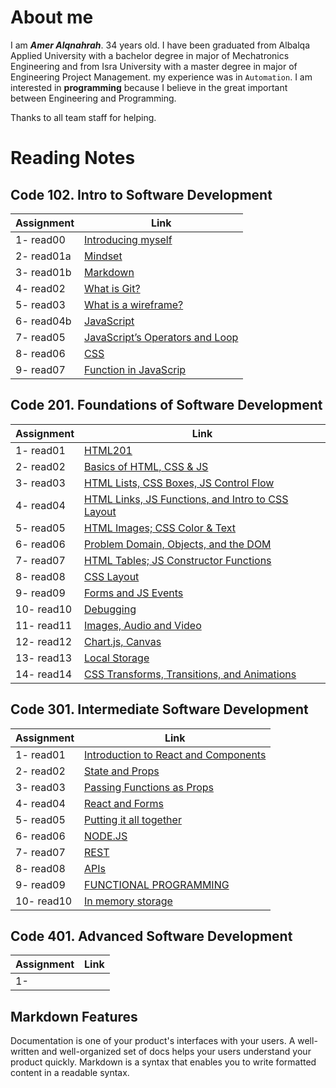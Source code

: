 # About me

I am **_Amer Alqnahrah_**. 34 years old.
I have been graduated from Albalqa Applied University with a bachelor degree in major of Mechatronics Engineering and from Isra University with a master degree in major of Engineering Project Management. my experience was in `Automation`.
I am interested in __programming__ because I believe in the great important between Engineering and Programming.

Thanks to all team staff for helping.

# Reading Notes

## Code 102.  Intro to Software Development

Assignment  | Link
------------| ------------------------------------------------------------------------------------
 1- read00   | [Introducing myself](https://amer-1987.github.io/Introducing-my-self/)
 2- read01a  | [Mindset](https://amer-1987.github.io/reading-notes-/code102/read01a)
 3- read01b  | [Markdown](https://amer-1987.github.io/reading-notes-/code102/read01b)
4- read02   | [What is Git?](https://amer-1987.github.io/reading-notes-/code102/read02)
5- read03   | [What is a wireframe?](https://amer-1987.github.io/reading-notes-/code102/read03)
6- read04b  | [JavaScript](https://amer-1987.github.io/reading-notes-/code102/read04b)
7- read05   | [JavaScript’s Operators and Loop](https://amer-1987.github.io/reading-notes-/code102/read05)
8- read06   | [CSS](https://amer-1987.github.io/reading-notes-/code102/read06)
9- read07   | [Function in JavaScrip](https://amer-1987.github.io/reading-notes-/code102/read07)

## Code 201. Foundations of Software Development  

Assignment  | Link
------------|------------------------------------------------------------------------------------
1- read01   | [HTML201](https://amer-1987.github.io/reading-notes-/code201/read01)
2- read02   | [Basics of HTML, CSS & JS](https://amer-1987.github.io/reading-notes-/code201/read02)  
3- read03   | [HTML Lists, CSS Boxes, JS Control Flow](https://amer-1987.github.io/reading-notes-/code201/read03)
4- read04   | [HTML Links, JS Functions, and Intro to CSS Layout](https://amer-1987.github.io/reading-notes-/code201/read04)  
5- read05   | [HTML Images; CSS Color & Text](https://amer-1987.github.io/reading-notes-/code201/read05)
6- read06   | [Problem Domain, Objects, and the DOM](https://amer-1987.github.io/reading-notes-/code201/read06)
7- read07   | [HTML Tables; JS Constructor Functions](https://amer-1987.github.io/reading-notes-/code201/read07)  
8- read08   | [CSS Layout](https://amer-1987.github.io/reading-notes-/code201/read08)
9- read09   | [Forms and JS Events](https://amer-1987.github.io/reading-notes-/code201/read09)
10- read10  | [Debugging](https://amer-1987.github.io/reading-notes-/code201/read10)
11- read11  | [Images, Audio and Video](https://amer-1987.github.io/reading-notes-/code201/read11)
12- read12  | [Chart.js, Canvas](https://amer-1987.github.io/reading-notes-/code201/read12)
13- read13  | [Local Storage](https://amer-1987.github.io/reading-notes-/code201/read13)
14- read14  | [CSS Transforms, Transitions, and Animations](https://amer-1987.github.io/reading-notes-/code201/read14a)

## Code 301. Intermediate Software Development  

Assignment  | Link
------------| ------------------------------------------------------------------------------------
1- read01   | [Introduction to React and Components](https://amer-1987.github.io/reading-notes-/code301/read01)
2- read02   | [State and Props](https://amer-1987.github.io/reading-notes-/code301/read02)
3- read03   | [Passing Functions as Props](https://amer-1987.github.io/reading-notes-/code301/read03)  
4- read04   | [React and Forms](https://amer-1987.github.io/reading-notes-/code301/read04)
5- read05   | [Putting it all together](https://amer-1987.github.io/reading-notes-/code301/read05)
6- read06   | [NODE.JS](https://amer-1987.github.io/reading-notes-/code301/read06)
7- read07   | [REST](https://amer-1987.github.io/reading-notes-/code301/read07)
8- read08   | [APIs](https://amer-1987.github.io/reading-notes-/code301/read08)
9- read09   | [FUNCTIONAL PROGRAMMING](https://amer-1987.github.io/reading-notes-/code301/read09)
10- read10   | [In memory storage](https://amer-1987.github.io/reading-notes-/code301/read10)

## Code 401. Advanced Software Development

Assignment  | Link
------------| ------------------------------------------------------------------------------------
1-   |

## Markdown Features

Documentation is one of your product's interfaces with your users. A well-written and well-organized set of docs helps your users understand your product quickly.
Markdown is a syntax that enables you to write formatted content in a readable syntax.

